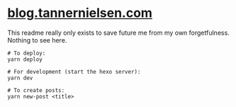 # [blog.tannernielsen.com](https://blog.tannernielsen.com)
This readme really only exists to save future me from my own forgetfulness.  Nothing to see here.

```
# To deploy:
yarn deploy

# For development (start the hexo server):
yarn dev

# To create posts:
yarn new-post <title>
```
